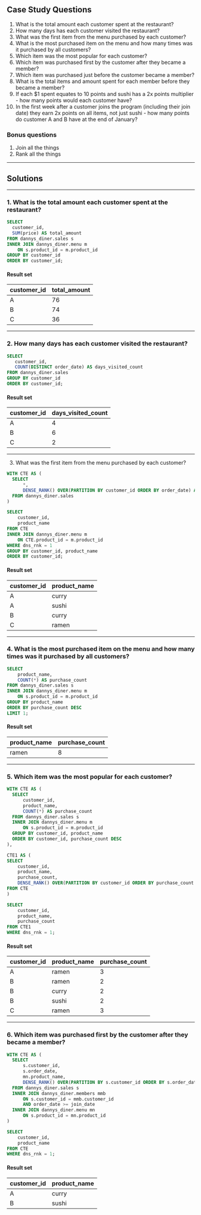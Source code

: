 ## Case Study Questions

1. What is the total amount each customer spent at the restaurant?
2. How many days has each customer visited the restaurant?
3. What was the first item from the menu purchased by each customer?
4. What is the most purchased item on the menu and how many times was it purchased by all customers?
5. Which item was the most popular for each customer?
6. Which item was purchased first by the customer after they became a member?
7. Which item was purchased just before the customer became a member?
8. What is the total items and amount spent for each member before they became a member?
9. If each $1 spent equates to 10 points and sushi has a 2x points multiplier - how many points would each customer have?
10. In the first week after a customer joins the program (including their join date) they earn 2x points on all items, not just sushi - how many points do customer A and B have at the end of January?

### Bonus questions

1. Join all the things
2. Rank all the things

---

## Solutions

---

### 1. What is the total amount each customer spent at the restaurant?

```sql
SELECT
  customer_id,
  SUM(price) AS total_amount
FROM dannys_diner.sales s
INNER JOIN dannys_diner.menu m
	ON s.product_id = m.product_id
GROUP BY customer_id
ORDER BY customer_id;
```
#### Result set

| customer_id | total_amount |
| ----------- | ------------ |
| A           | 76           |
| B           | 74           |
| C           | 36           |

---

### 2. How many days has each customer visited the restaurant?

```sql
SELECT
   customer_id,
   COUNT(DISTINCT order_date) AS days_visited_count
FROM dannys_diner.sales
GROUP BY customer_id
ORDER BY customer_id;
```
#### Result set

| customer_id | days_visited_count |
| ----------- | ------------------ |
| A           | 4                  |
| B           | 6                  |
| C           | 2                  |

---

3. What was the first item from the menu purchased by each customer?

```sql
WITH CTE AS (
  SELECT
      *,
      DENSE_RANK() OVER(PARTITION BY customer_id ORDER BY order_date) AS dns_rnk
  FROM dannys_diner.sales
)

SELECT
    customer_id,
    product_name
FROM CTE
INNER JOIN dannys_diner.menu m
	ON CTE.product_id = m.product_id
WHERE dns_rnk = 1
GROUP BY customer_id, product_name
ORDER BY customer_id;

```
#### Result set

| customer_id | product_name |
| ----------- | ------------ |
| A           | curry        |
| A           | sushi        |
| B           | curry        |
| C           | ramen        |

---

### 4. What is the most purchased item on the menu and how many times was it purchased by all customers?

```sql
SELECT
    product_name,
    COUNT(*) AS purchase_count
FROM dannys_diner.sales s
INNER JOIN dannys_diner.menu m
	ON s.product_id = m.product_id
GROUP BY product_name
ORDER BY purchase_count DESC
LIMIT 1;
```
#### Result set

| product_name | purchase_count |
| ------------ | -------------- |
| ramen        | 8              |

---

### 5. Which item was the most popular for each customer?

```sql
WITH CTE AS (
  SELECT
      customer_id,
      product_name,
      COUNT(*) AS purchase_count
  FROM dannys_diner.sales s
  INNER JOIN dannys_diner.menu m
      ON s.product_id = m.product_id
  GROUP BY customer_id, product_name
  ORDER BY customer_id, purchase_count DESC
),

CTE1 AS (
SELECT
	customer_id,
  	product_name,
  	purchase_count,
  	DENSE_RANK() OVER(PARTITION BY customer_id ORDER BY purchase_count DESC) AS dns_rnk
FROM CTE
)

SELECT
    customer_id,
    product_name,
    purchase_count
FROM CTE1
WHERE dns_rnk = 1;
```
#### Result set

| customer_id | product_name | purchase_count |
| ----------- | ------------ | -------------- |
| A           | ramen        | 3              |
| B           | ramen        | 2              |
| B           | curry        | 2              |
| B           | sushi        | 2              |
| C           | ramen        | 3              |

---

### 6. Which item was purchased first by the customer after they became a member?

```sql
WITH CTE AS (
  SELECT
      s.customer_id,
      s.order_date,
      mn.product_name,
      DENSE_RANK() OVER(PARTITION BY s.customer_id ORDER BY s.order_date) AS dns_rnk
  FROM dannys_diner.sales s
  INNER JOIN dannys_diner.members mmb
      ON s.customer_id = mmb.customer_id
      AND order_date >= join_date
  INNER JOIN dannys_diner.menu mn
      ON s.product_id = mn.product_id
)

SELECT
    customer_id,
    product_name
FROM CTE
WHERE dns_rnk = 1;
```
#### Result set

| customer_id | product_name |
| ----------- | ------------ |
| A           | curry        |
| B           | sushi        |

